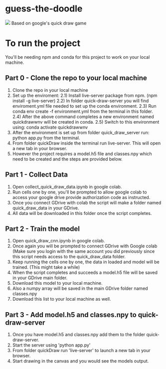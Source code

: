 # guess-the-doodle
<img src="https://quickdraw.withgoogle.com/static/shareimg.png"/>
Based on google's quick draw game

# To run the project

You'll be needing npm and conda for this project to work on your local machine.

## Part 0 - Clone the repo to your local machine
1) Clone the repo in your local machine
2) Set up the enviroment:
  2.1) Install live-server package from npm. (npm install -g live-server)
  2.2) In folder quick-draw-server you will find enviroment.yml file needed to set up the conda environment.
  2.3) Run conda env create -f environment.yml from the terminal in this folder.
  2.4) After the above command completes a new environment named quickdrawwnv will be created in conda.
  2.5) Switch to this environment using: conda activate quickdrawwnv
3) After the environment is set up from folder quick_draw_server run: python app.py from the terminal.
4) From folder quickDraw inside the terminal run live-server. This will open a new tab in your browser.
5) However the project requires a model.h5 file and classes.npy which need to be created and the steps are provided below.

## Part 1 - Collect Data
1) Open collect_quick_draw_data.ipynb in google colab.
2) Run cells one by one, you'll be prompted to allow google colab to access your google drive provide authorization code as instructed.
3) Once you connect GDrive with colab the script will make a folder named quick_draw_data in your GDrive.
4) All data will be downloaded in this folder once the script completes.

## Part 2 - Train the model
1) Open quick_draw_cnn.ipynb in google colab.
2) Once again you will be prompted to connect GDrive with Google colab (Make sure you login with the same account you did previously since this script needs access to the quick_draw_data folder.
3) Keep running the cells one by one, the data in loaded and model will be trained. (This might take a while)
4) When the script completes and succeeds a model.h5 file will be saved in your GDrive main folder.
5) Download this model to your local machine.
6) Also a numpy array will be saved in the main GDrive folder named classes.npy
7) Download this list to your local machine as well.

## Part 3 - Add model.h5 and classes.npy to quick-draw-server
1) Once you have model.h5 and classes.npy add them to the folder quick-draw-server.
2) Start the server using 'python app.py'
3) From folder quickDraw run 'live-server' to launch a new tab in your browser.
4) Start drawing in the canvas and you would see the models output.
